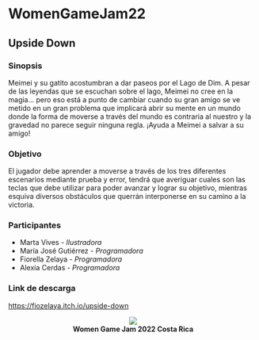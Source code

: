 # WomenGameJam22

## Upside Down

### Sinopsis
Meimei y su gatito acostumbran a dar paseos por el Lago de Dim. A pesar de las leyendas que se escuchan sobre el lago, Meimei no cree en la magia… pero eso está a punto de cambiar cuando su gran amigo se ve metido en un gran problema que implicará abrir su mente en un mundo donde la forma de moverse a través del mundo es contraria al nuestro y la gravedad no parece seguir ninguna regla. ¡Ayuda a Meimei a salvar a su amigo! 

### Objetivo
El jugador debe aprender a moverse a través de los tres diferentes escenarios mediante prueba y error, tendrá que averiguar cuales son las teclas que debe utilizar para poder avanzar y lograr su objetivo, mientras esquiva diversos obstáculos que querrán interponerse en su camino a la victoria.

### Participantes
- Marta Vives - *Ilustradora*
- María José Gutiérrez - *Programadora*
- Fiorella Zelaya - *Programadora*
- Alexia Cerdas - *Programadora*

### Link de descarga
https://fiozelaya.itch.io/upside-down

<p align="center">
  <img src="https://user-images.githubusercontent.com/69331826/186557240-68207399-a255-4e8d-9303-a1dc6fb2f3ee.png" />
  <br>
  <b>Women Game Jam 2022 Costa Rica</b>
</p>
